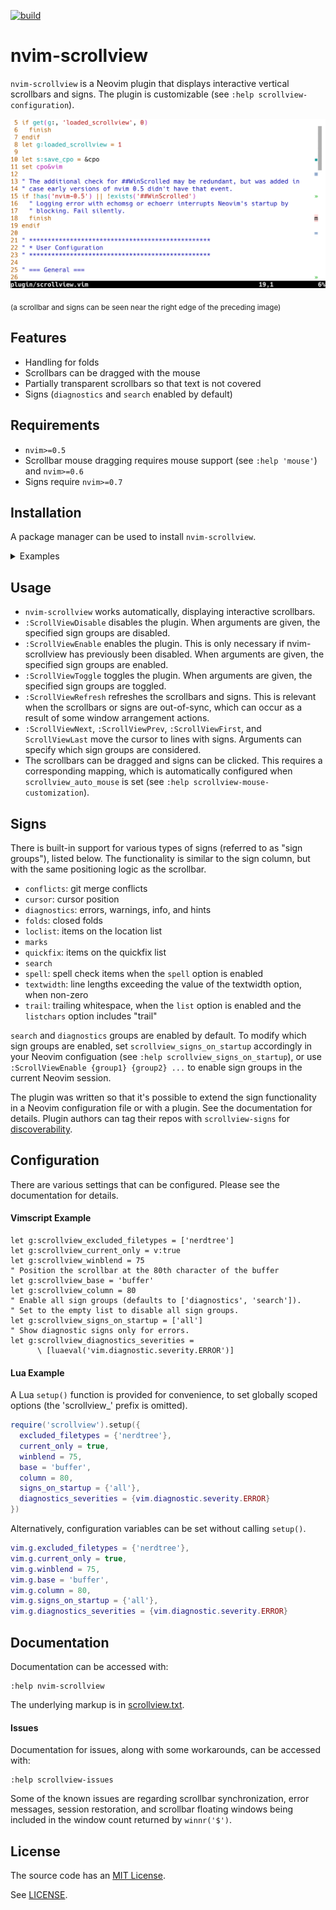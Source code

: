 [![build][badge_thumbnail]][badge_link]

# nvim-scrollview

`nvim-scrollview` is a Neovim plugin that displays interactive vertical
scrollbars and signs. The plugin is customizable (see `:help
scrollview-configuration`).

<img src="https://github.com/dstein64/media/blob/main/nvim-scrollview/screenshot.svg?raw=true" width="600" />

<sub>(a scrollbar and signs can be seen near the right edge of the preceding image)</sub>

## Features

* Handling for folds
* Scrollbars can be dragged with the mouse
* Partially transparent scrollbars so that text is not covered
* Signs (`diagnostics` and `search` enabled by default)

## Requirements

* `nvim>=0.5`
* Scrollbar mouse dragging requires mouse support (see `:help 'mouse'`) and
  `nvim>=0.6`
* Signs require `nvim>=0.7`

## Installation

A package manager can be used to install `nvim-scrollview`.
<details><summary>Examples</summary><br>

* [Vim8 packages][vim8pack]:
  - `git clone https://github.com/dstein64/nvim-scrollview ~/.local/share/nvim/site/pack/plugins/start/nvim-scrollview`
* [Vundle][vundle]:
  - Add `Plugin 'dstein64/nvim-scrollview'` to `~/.config/nvim/init.vim`
  - `:PluginInstall` or `$ nvim +PluginInstall +qall`
* [Pathogen][pathogen]:
  - `git clone --depth=1 https://github.com/dstein64/nvim-scrollview ~/.local/share/nvim/site/bundle/nvim-scrollview`
* [vim-plug][vimplug]:
  - Add `Plug 'dstein64/nvim-scrollview', { 'branch': 'main' }` to `~/.config/nvim/init.vim`
  - `:PlugInstall` or `$ nvim +PlugInstall +qall`
* [dein.vim][dein]:
  - Add `call dein#add('dstein64/nvim-scrollview')` to `~/.config/nvim/init.vim`
  - `:call dein#install()`
* [NeoBundle][neobundle]:
  - Add `NeoBundle 'dstein64/nvim-scrollview'` to `~/.config/nvim/init.vim`
  - Re-open Neovim or execute `:source ~/.config/nvim/init.vim`
* [packer.nvim][packer]:
  - Add `use 'dstein64/nvim-scrollview'` to the packer startup function
  - `:PackerInstall`

</details>

## Usage

* `nvim-scrollview` works automatically, displaying interactive scrollbars.
* `:ScrollViewDisable` disables the plugin. When arguments are given,
  the specified sign groups are disabled.
* `:ScrollViewEnable` enables the plugin. This is only necessary if
  nvim-scrollview has previously been disabled. When arguments are given,
  the specified sign groups are enabled.
* `:ScrollViewToggle` toggles the plugin. When arguments are given, the
  specified sign groups are toggled.
* `:ScrollViewRefresh` refreshes the scrollbars and signs. This is relevant
  when the scrollbars or signs are out-of-sync, which can occur as a result of
  some window arrangement actions.
* `:ScrollViewNext`, `:ScrollViewPrev`, `:ScrollViewFirst`, and
  `ScrollViewLast` move the cursor to lines with signs. Arguments can specify
  which sign groups are considered.
* The scrollbars can be dragged and signs can be clicked. This requires a
  corresponding mapping, which is automatically configured when
  `scrollview_auto_mouse` is set (see `:help scrollview-mouse-customization`).

## Signs

There is built-in support for various types of signs (referred to as "sign
groups"), listed below. The functionality is similar to the sign column, but
with the same positioning logic as the scrollbar.

* `conflicts`: git merge conflicts
* `cursor`: cursor position
* `diagnostics`: errors, warnings, info, and hints
* `folds`: closed folds
* `loclist`: items on the location list
* `marks`
* `quickfix`: items on the quickfix list
* `search`
* `spell`: spell check items when the `spell` option is enabled
* `textwidth`: line lengths exceeding the value of the textwidth option, when
  non-zero
* `trail`: trailing whitespace, when the `list` option is enabled and the
  `listchars` option includes "trail"

`search` and `diagnostics` groups are enabled by default. To modify which sign
groups are enabled, set `scrollview_signs_on_startup` accordingly in your
Neovim configuation (see `:help scrollview_signs_on_startup`), or use
`:ScrollViewEnable {group1} {group2} ...` to enable sign groups in the current
Neovim session.

The plugin was written so that it's possible to extend the sign functionality
in a Neovim configuration file or with a plugin. See the documentation for
details. Plugin authors can tag their repos with `scrollview-signs` for
[discoverability][scrollview-signs].

## Configuration

There are various settings that can be configured. Please see the documentation
for details.

#### Vimscript Example

```vim
let g:scrollview_excluded_filetypes = ['nerdtree']
let g:scrollview_current_only = v:true
let g:scrollview_winblend = 75
" Position the scrollbar at the 80th character of the buffer
let g:scrollview_base = 'buffer'
let g:scrollview_column = 80
" Enable all sign groups (defaults to ['diagnostics', 'search']).
" Set to the empty list to disable all sign groups.
let g:scrollview_signs_on_startup = ['all']
" Show diagnostic signs only for errors.
let g:scrollview_diagnostics_severities =
      \ [luaeval('vim.diagnostic.severity.ERROR')]
```

#### Lua Example

A Lua `setup()` function is provided for convenience, to set globally scoped
options (the 'scrollview_' prefix is omitted).

```lua
require('scrollview').setup({
  excluded_filetypes = {'nerdtree'},
  current_only = true,
  winblend = 75,
  base = 'buffer',
  column = 80,
  signs_on_startup = {'all'},
  diagnostics_severities = {vim.diagnostic.severity.ERROR}
})
```

Alternatively, configuration variables can be set without calling `setup()`.

```lua
vim.g.excluded_filetypes = {'nerdtree'},
vim.g.current_only = true,
vim.g.winblend = 75,
vim.g.base = 'buffer',
vim.g.column = 80,
vim.g.signs_on_startup = {'all'},
vim.g.diagnostics_severities = {vim.diagnostic.severity.ERROR}
```
## Documentation

Documentation can be accessed with:

```nvim
:help nvim-scrollview
```

The underlying markup is in [scrollview.txt](doc/scrollview.txt).

#### Issues

Documentation for issues, along with some workarounds, can be accessed with:

```nvim
:help scrollview-issues
```

Some of the known issues are regarding scrollbar synchronization, error messages, session
restoration, and scrollbar floating windows being included in the window count returned by
`winnr('$')`.

## License

The source code has an [MIT License](https://en.wikipedia.org/wiki/MIT_License).

See [LICENSE](LICENSE).

[badge_link]: https://github.com/dstein64/nvim-scrollview/actions/workflows/build.yml
[badge_thumbnail]: https://github.com/dstein64/nvim-scrollview/actions/workflows/build.yml/badge.svg
[dein]: https://github.com/Shougo/dein.vim
[gitsigns.nvim]: https://github.com/lewis6991/gitsigns.nvim
[gitsigns_example]: https://gist.github.com/dstein64/b5d9431ebeacae1fb963efc3f2c94cf4
[neobundle]: https://github.com/Shougo/neobundle.vim
[packer]: https://github.com/wbthomason/packer.nvim
[pathogen]: https://github.com/tpope/vim-pathogen
[scrollview-signs]: https://github.com/topics/scrollview-signs
[vim8pack]: http://vimhelp.appspot.com/repeat.txt.html#packages
[vimplug]: https://github.com/junegunn/vim-plug
[vundle]: https://github.com/gmarik/vundle
